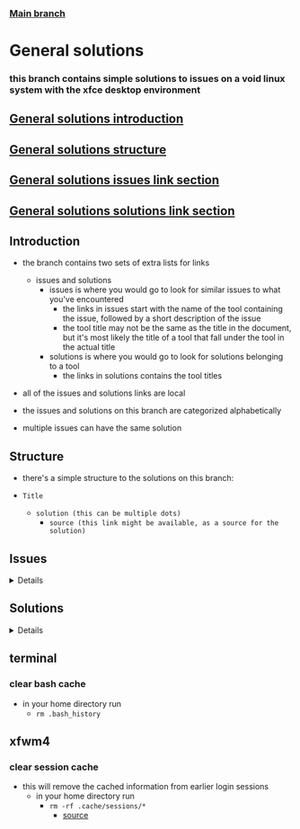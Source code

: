 ### [Main branch](https://github.com/gamingtruble/gamingtruble-s-void-setup)

# General solutions
### this branch contains simple solutions to issues on a void linux system with the xfce desktop environment

## [General solutions introduction](#introduction)
## [General solutions structure](#structure)
## [General solutions issues link section](#issues)
## [General solutions solutions link section](#solutions)

## Introduction
* the branch contains two sets of extra lists for links
    * issues and solutions
        * issues is where you would go to look for similar issues to what you've encountered
            * the links in issues start with the name of the tool containing the issue, followed by a short description of the issue
            * the tool title may not be the same as the title in the document, but it's most likely the title of a tool that fall under the tool in the actual title
        * solutions is where you would go to look for solutions belonging to a tool
            * the links in solutions contains the tool titles

* all of the issues and solutions links are local
* the issues and solutions on this branch are categorized alphabetically
* multiple issues can have the same solution

## Structure
* there's a simple structure to the solutions on this branch:

* `Title`
    * `solution (this can be multiple dots)`
        * `source (this link might be available, as a source for the solution)`

## Issues
<details>

### [Terminal: left something sensitive in the log](#clear-bash-cache)
### [Workspace: not starting into the first workspace](#clear-session-cache)
</details>

## Solutions
<details>

### [Solutions terminal](#terminal)
### [Solutions xfwm4](#xfwm4)
</details>

## terminal
### clear bash cache
* in your home directory run
    * `rm .bash_history`

## xfwm4
### clear session cache
* this will remove the cached information from earlier login sessions
    * in your home directory run
        * `rm -rf .cache/sessions/*`
            * [source](https://docs.xfce.org/xfce/xfwm4/faq)
